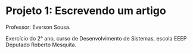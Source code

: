 # Projeto 1: Escrevendo um artigo

Professor: Everson Sousa.

Exercício do 2° ano, curso de Desenvolvimento de Sistemas, escola EEEP Deputado Roberto Mesquita.
